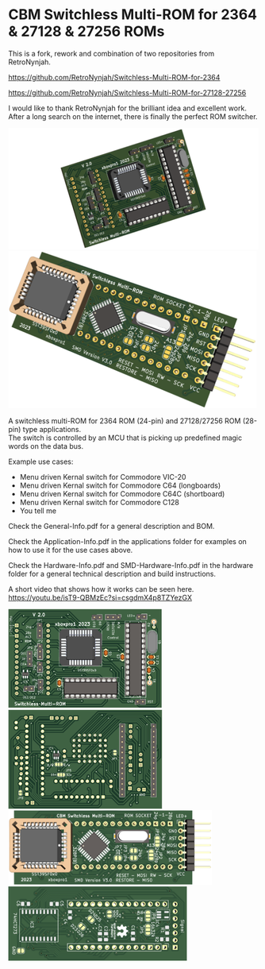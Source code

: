 # CBM Switchless Multi-ROM for 2364 & 27128 & 27256 ROMs

This is a fork, rework and combination of two repositories from RetroNynjah.

<https://github.com/RetroNynjah/Switchless-Multi-ROM-for-2364>

<https://github.com/RetroNynjah/Switchless-Multi-ROM-for-27128-27256>

I would like to thank RetroNynjah for the brilliant idea and excellent work.<br/>
After a long search on the internet, there is finally the perfect ROM switcher.

<img src="images\cbm-multirom-transparent.png" alt="3D rendering" width="800"/><br/>
<img src="images\cbm-multirom-smd.png" alt="3D rendering" width="500"/><br/>

A switchless multi-ROM for 2364 ROM (24-pin) and 27128/27256 ROM (28-pin) type applications. <br/>
The switch is controlled by an MCU that is picking up predefined magic words on the data bus.  

Example use cases:
* Menu driven Kernal switch for Commodore VIC-20
* Menu driven Kernal switch for Commodore C64 (longboards)
* Menu driven Kernal switch for Commodore C64C (shortboard)
* Menu driven Kernal switch for Commodore C128
* You tell me


Check the General-Info.pdf for a general description and BOM.

Check the Application-Info.pdf in the applications folder for examples on how to use it for the use cases above.

Check the Hardware-Info.pdf and SMD-Hardware-Info.pdf in the hardware folder for a general technical description and build instructions.

A short video that shows how it works can be seen here. 
<https://youtu.be/isT9-QBMzEc?si=csgdmX4p8TZYezGX>

<img src="images\cbm-multirom-front-assembled.png" alt="Rendered top view" height="200"/>  <img src="images\cbm-multirom-back-assembled.png" alt="Rendered bottom view" height="200"/><br/>
<img src="images\cbm-multirom-smd-front.png" alt="Rendered top view" height="150"/>  <img src="images\cbm-multirom-smd-pcb-back.png" alt="Rendered bottom view" height="150"/><br/>
